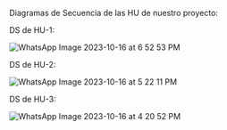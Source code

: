 Diagramas de Secuencia de las HU de nuestro proyecto:

DS de HU-1:

![WhatsApp Image 2023-10-16 at 6 52 53 PM](https://github.com/Nachops/INF236P201G14/assets/112111234/3abf41ce-085d-43b5-a343-036e52260365)

DS de HU-2:

![WhatsApp Image 2023-10-16 at 5 22 11 PM](https://github.com/Nachops/INF236P201G14/assets/112111234/3a2165c6-bf65-418d-9f6b-74a0b3cdd3e0)

DS de HU-3:

![WhatsApp Image 2023-10-16 at 4 20 52 PM](https://github.com/Nachops/INF236P201G14/assets/112111234/98c34d8b-9872-4563-8333-604db85c8d33)
